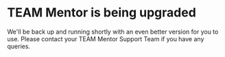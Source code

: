 # TEAM Mentor is being upgraded

We'll be back up and running shortly with an even better version for you to use. Please contact your TEAM Mentor Support Team if you have any queries.